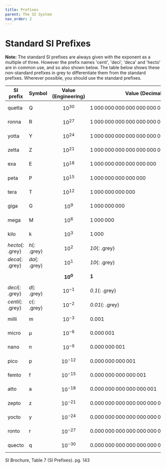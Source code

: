 ```yaml
---
title: Prefixes
parent: The SI System
nav_order: 2
---
```


# Standard SI Prefixes

**Note:** The standard SI prefixes are always given with the exponent as a multiple of three. However the prefix names 'centi', 'deci', 'deca' and 'hecto' are in common use, and so also shown below. The table below shows these non-standard prefixes in grey to differentiate them from the standard prefixes. Wherever possible, you should use the standard prefixes.

| SI prefix        | Symbol        | Value (Engineering) | Value (Decimal)                           |
|------------------|---------------|---------------------|-------------------------------------------|
| quetta           | Q             | $$10^{30}$$         | 1 000 000 000 000 000 000 000 000 000 000 |
| ronna            | R             | $$10^{27}$$         | 1 000 000 000 000 000 000 000 000 000     |
| yotta            | Y             | $$10^{24}$$         | 1 000 000 000 000 000 000 000 000         |
| zetta            | Z             | $$10^{21}$$         | 1 000 000 000 000 000 000 000             |
| exa              | E             | $$10^{18}$$         | 1 000 000 000 000 000 000                 |
| peta             | P             | $$10^{15}$$         | 1 000 000 000 000 000                     |
| tera             | T             | $$10^{12}$$         | 1 000 000 000 000                         |
| giga             | G             | $$10^{9}$$          | 1 000 000 000                             |
| mega             | M             | $$10^{6}$$          | 1 000 000                                 |
| kilo             | k             | $$10^{3}$$          | 1 000                                     |
| _hecto_{: .grey} | _h_{: .grey}  | $$10^{2}$$          | _10_{: .grey}                            |
| _deca_{: .grey}  | _da_{: .grey} | $$10^{1}$$          | _10_{: .grey}                             |
|                  |               | $$\mathbf{10^{0}}$$ | **1**                                     |
| _deci_{: .grey}  | _d_{: .grey}  | $$10^{-1}$$         | _0.1_{: .grey}                            |
| _centi_{: .grey} | _c_{: .grey}  | $$10^{-2}$$         | _0.01_{: .grey}                           |
| milli            | m             | $$10^{-3}$$         | 0.001                                     |
| micro            | µ             | $$10^{-6}$$         | 0.000 001                                 |
| nano             | n             | $$10^{-9}$$         | 0.000 000 001                             |
| pico             | p             | $$10^{-12}$$        | 0.000 000 000 001                         |
| femto            | f             | $$10^{-15}$$        | 0.000 000 000 000 001                     |
| atto             | a             | $$10^{-18}$$        | 0.000 000 000 000 000 001                 |
| zepto            | z             | $$10^{-21}$$        | 0.000 000 000 000 000 000 001             |
| yocto            | y             | $$10^{-24}$$        | 0.000 000 000 000 000 000 000 001         |
| ronto            | r             | $$10^{-27}$$        | 0.000 000 000 000 000 000 000 000 001     |
| quecto           | q             | $$10^{-30}$$        | 0.000 000 000 000 000 000 000 000 000 001 |

SI Brochure, Table 7 (SI Prefixes). pg. 143